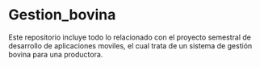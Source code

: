 # Gestion_bovina
Este repositorio incluye todo lo relacionado con el proyecto semestral de desarrollo de aplicaciones moviles, el cual trata de un sistema de gestión bovina para una productora.
